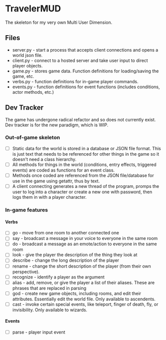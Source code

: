 # TravelerMUD
The skeleton for my very own Multi User Dimension.
## Files
- server.py - start a process that accepts client connections and opens a world json file.
- client.py - connect to a hosted server and take user input to direct player objects.
- game.py - stores game data. Function definitions for loading/saving the game, etc.
- verbs.py - function definitions for in-game player commands.
- events.py - function definitions for event functions (includes conditions, actor methods, etc.)
## Dev Tracker
The game has undergone radical refactor and so does not currently exist. Dev tracker is for the new paradigm, which is WIP.
### Out-of-game skeleton
- [ ] Static data for the world is stored in a database or JSON file format. This is just text 
  that needs to be 
  referenced for other things in the game so it doesn't need a class hierarchy.
- [ ] All methods for things in the world (conditions, entry effects, triggered events) are 
  coded as functions for an event class.
- [ ] Methods once coded are referenced from the JSON file/database for use in the game using 
  getattr, thus by text.
- [ ] A client connecting generates a new thread of the program, promps the user to log into a 
  character or create a new one with password, then logs them in with a player character.
### In-game features
#### Verbs
- [ ] go - move from one room to another connected one
- [ ] say - broadcast a message in your voice to everyone in the same room
- [ ] do - broadcast a message as an emote/action to everyone in the same room
- [ ] look - give the player the description of the thing they look at
- [ ] describe - change the long description of the player
- [ ] rename - change the short description of the player (from their own perspective).
- [ ] recognize - identify a player as the argument
- [ ] alias - add, remove, or give the player a list of their aliases. These are phrases that 
  are replaced in parsing
- [ ] god - create new game objects, including rooms, and edit their attributes. Essentially 
  edit the world file. Only available to ascendents.
- [ ] cast - invoke certain special events, like teleport, finger of death, fly, or invisibility.
  Only available to wizards.
#### Events
- [ ] parse - player input event
